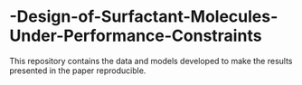 # -Design-of-Surfactant-Molecules-Under-Performance-Constraints
This repository contains the data and models developed to make the results presented in the paper reproducible.
